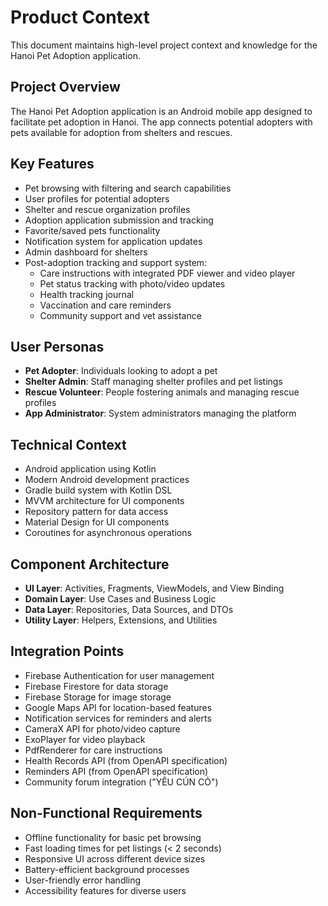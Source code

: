 # Product Context

This document maintains high-level project context and knowledge for the Hanoi Pet Adoption application.

## Project Overview
The Hanoi Pet Adoption application is an Android mobile app designed to facilitate pet adoption in Hanoi. The app connects potential adopters with pets available for adoption from shelters and rescues.

## Key Features
- Pet browsing with filtering and search capabilities
- User profiles for potential adopters
- Shelter and rescue organization profiles
- Adoption application submission and tracking
- Favorite/saved pets functionality
- Notification system for application updates
- Admin dashboard for shelters
- Post-adoption tracking and support system:
  - Care instructions with integrated PDF viewer and video player
  - Pet status tracking with photo/video updates
  - Health tracking journal
  - Vaccination and care reminders
  - Community support and vet assistance

## User Personas
- **Pet Adopter**: Individuals looking to adopt a pet
- **Shelter Admin**: Staff managing shelter profiles and pet listings
- **Rescue Volunteer**: People fostering animals and managing rescue profiles
- **App Administrator**: System administrators managing the platform

## Technical Context
- Android application using Kotlin
- Modern Android development practices
- Gradle build system with Kotlin DSL
- MVVM architecture for UI components
- Repository pattern for data access
- Material Design for UI components
- Coroutines for asynchronous operations

## Component Architecture
- **UI Layer**: Activities, Fragments, ViewModels, and View Binding
- **Domain Layer**: Use Cases and Business Logic
- **Data Layer**: Repositories, Data Sources, and DTOs
- **Utility Layer**: Helpers, Extensions, and Utilities

## Integration Points
- Firebase Authentication for user management
- Firebase Firestore for data storage
- Firebase Storage for image storage
- Google Maps API for location-based features
- Notification services for reminders and alerts
- CameraX API for photo/video capture
- ExoPlayer for video playback
- PdfRenderer for care instructions
- Health Records API (from OpenAPI specification)
- Reminders API (from OpenAPI specification)
- Community forum integration ("YÊU CÚN CỎ")

## Non-Functional Requirements
- Offline functionality for basic pet browsing
- Fast loading times for pet listings (< 2 seconds)
- Responsive UI across different device sizes
- Battery-efficient background processes
- User-friendly error handling
- Accessibility features for diverse users